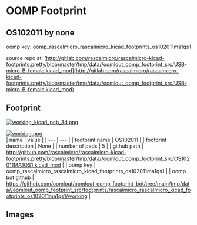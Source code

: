 # OOMP Footprint  
## OS102011  by none  
  
oomp key: oomp_rascalmicro_rascalmicro_kicad_footprints_os102011ma1qs1  
  
source repo at: [http://gitlab.com/rascalmicro/rascalmicro-kicad-footprints.pretty/blob/master/tmp/data//oomlout_oomp_footprint_src/USB-micro-B-female.kicad_mod](http://gitlab.com/rascalmicro/rascalmicro-kicad-footprints.pretty/blob/master/tmp/data//oomlout_oomp_footprint_src/USB-micro-B-female.kicad_mod)  
## Footprint  
  
[![working_kicad_pcb_3d.png](working_kicad_pcb_3d_600.png)](working_kicad_pcb_3d.png)  
  
[![working.png](working_600.png)](working.png)  
| name | value | 
| --- | --- | 
| footprint name | OS102011 | 
| footprint description | None | 
| number of pads | 5 | 
| github path | http://github.com/rascalmicro/rascalmicro-kicad-footprints.pretty/blob/master/tmp/data//oomlout_oomp_footprint_src/OS102011MA1QS1.kicad_mod | 
| oomp key | oomp_rascalmicro_rascalmicro_kicad_footprints_os102011ma1qs1 | 
| oomp bot github | https://github.com/oomlout/oomlout_oomp_footprint_bot/tree/main/tmp/data//oomlout_oomp_footprint_src/footprints/rascalmicro_rascalmicro_kicad_footprints_os102011ma1qs1/working | 
## Images  

